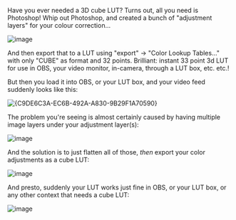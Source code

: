 Have you ever needed a 3D cube LUT? Turns out, all you need is Photoshop! Whip out Photoshop, and created a bunch of "adjustment layers" for your colour correction...

![image](https://user-images.githubusercontent.com/177243/235992202-f9203283-9437-4c28-95f8-70555804c527.png)

And then export that to a LUT using "export" -> "Color Lookup Tables..." with only "CUBE" as format and 32 points. Brilliant: instant 33 point 3d LUT for use in OBS, your video monitor,  in-camera, through a LUT box, etc. etc.!

But then you load it into OBS, or your LUT box, and your video feed suddenly looks like this:

![{C9DE6C3A-EC6B-492A-A830-9B29F1A70590}](https://user-images.githubusercontent.com/177243/234699746-5c492161-e373-4e57-b4fb-a43c7a7c4d42.png)

The problem you're seeing is almost certainly caused by having multiple image layers under your adjustment layer(s):

![image](https://user-images.githubusercontent.com/177243/234700423-866d74a7-a68a-4c0a-a81d-feea987a42f3.png)

And the solution is to just flatten all of those, _then_ export your color adjustments as a cube LUT:

![image](https://user-images.githubusercontent.com/177243/234700619-56851d7d-04f1-4cf4-96a1-6f84dafaac39.png)

And presto, suddenly your LUT works just fine in OBS, or your LUT box, or any other context that needs a cube LUT:

![image](https://user-images.githubusercontent.com/177243/234700798-76327d7a-fa6c-4388-bacc-b4e837789a34.png)